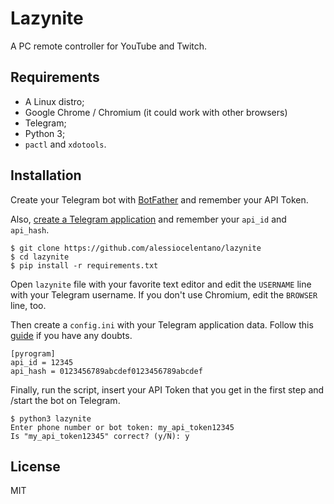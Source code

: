 # Lazynite
A PC remote controller for YouTube and Twitch.

## Requirements
- A Linux distro;
- Google Chrome / Chromium (it could work with other browsers)
- Telegram;
- Python 3;
- ```pactl``` and ```xdotools```.

## Installation
Create your Telegram bot with [BotFather](https://t.me/botfather) and remember your API Token.

Also, [create a Telegram application](https://my.telegram.org/apps) and remember your ```api_id``` and ```api_hash```.

```
$ git clone https://github.com/alessiocelentano/lazynite
$ cd lazynite
$ pip install -r requirements.txt
```
Open ```lazynite``` file with your favorite text editor and edit the ```USERNAME``` line with your Telegram username. If you don't use Chromium, edit the ```BROWSER``` line, too.

Then create a ```config.ini``` with your Telegram application data. Follow this [guide](https://docs.pyrogram.org/intro/setup) if you have any doubts.
```
[pyrogram]
api_id = 12345
api_hash = 0123456789abcdef0123456789abcdef
```

Finally, run the script, insert your API Token that you get in the first step and /start the bot on Telegram.
```
$ python3 lazynite
Enter phone number or bot token: my_api_token12345
Is "my_api_token12345" correct? (y/N): y
```

## License
MIT
